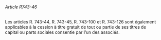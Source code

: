 ###### Article R743-46

Les articles R. 743-44, R. 743-45, R. 743-100 et R. 743-126 sont également applicables à la cession à titre gratuit de tout ou partie de ses titres de capital ou parts sociales consentie par l'un des associés.


